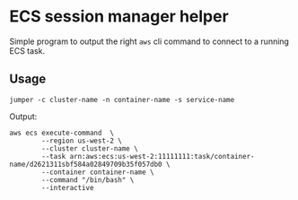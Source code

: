# ECS session manager helper

Simple program to output the right `aws` cli command to connect to a running ECS task.

## Usage
```shell
jumper -c cluster-name -n container-name -s service-name
```
Output:

```
aws ecs execute-command  \
        --region us-west-2 \
        --cluster cluster-name \
        --task arn:aws:ecs:us-west-2:11111111:task/container-name/d2621311sbf584a02849709b35f057db0 \
        --container container-name \
        --command "/bin/bash" \
        --interactive
```

